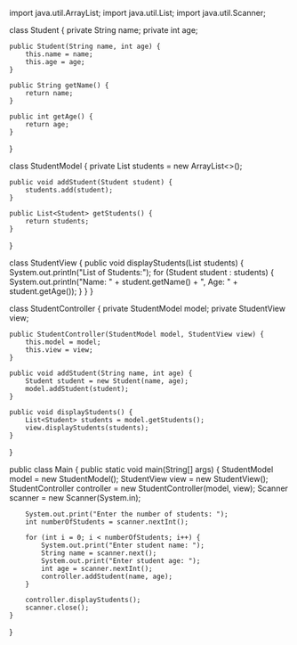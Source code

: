 import java.util.ArrayList;
import java.util.List;
import java.util.Scanner;

class Student {
    private String name;
    private int age;

    public Student(String name, int age) {
        this.name = name;
        this.age = age;
    }

    public String getName() {
        return name;
    }

    public int getAge() {
        return age;
    }
}

class StudentModel {
    private List<Student> students = new ArrayList<>();

    public void addStudent(Student student) {
        students.add(student);
    }

    public List<Student> getStudents() {
        return students;
    }
}

class StudentView {
    public void displayStudents(List<Student> students) {
        System.out.println("List of Students:");
        for (Student student : students) {
            System.out.println("Name: " + student.getName() + ", Age: " + student.getAge());
        }
    }
}

class StudentController {
    private StudentModel model;
    private StudentView view;

    public StudentController(StudentModel model, StudentView view) {
        this.model = model;
        this.view = view;
    }

    public void addStudent(String name, int age) {
        Student student = new Student(name, age);
        model.addStudent(student);
    }

    public void displayStudents() {
        List<Student> students = model.getStudents();
        view.displayStudents(students);
    }
}

public class Main {
    public static void main(String[] args) {
        StudentModel model = new StudentModel();
        StudentView view = new StudentView();
        StudentController controller = new StudentController(model, view);
        Scanner scanner = new Scanner(System.in);

        System.out.print("Enter the number of students: ");
        int numberOfStudents = scanner.nextInt();

        for (int i = 0; i < numberOfStudents; i++) {
            System.out.print("Enter student name: ");
            String name = scanner.next();
            System.out.print("Enter student age: ");
            int age = scanner.nextInt();
            controller.addStudent(name, age);
        }

        controller.displayStudents();
        scanner.close();
    }
}
